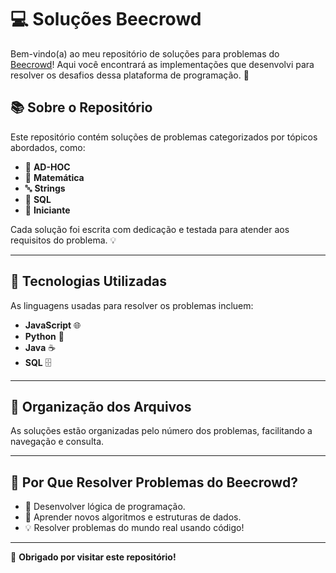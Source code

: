 # 💻 **Soluções Beecrowd**

Bem-vindo(a) ao meu repositório de soluções para problemas do [Beecrowd](https://www.beecrowd.com.br/)! Aqui você encontrará as implementações que desenvolvi para resolver os desafios dessa plataforma de programação. 🚀

## 📚 **Sobre o Repositório**

Este repositório contém soluções de problemas categorizados por tópicos abordados, como:

- 🧩 **AD-HOC**
- 🧮 **Matemática**
- 🔤 **Strings**
- 💾 **SQL**
- 🐣 **Iniciante**

Cada solução foi escrita com dedicação e testada para atender aos requisitos do problema. 💡

---

## 🚀 **Tecnologias Utilizadas**

As linguagens usadas para resolver os problemas incluem:

- **JavaScript** 🌐  
- **Python** 🐍   
- **Java** ☕
- **SQL** 🗄️

---

## 📂 **Organização dos Arquivos**

As soluções estão organizadas pelo número dos problemas, facilitando a navegação e consulta.  

---

## 🤔 **Por Que Resolver Problemas do Beecrowd?**

- 💪 Desenvolver lógica de programação.  
- 📖 Aprender novos algoritmos e estruturas de dados.  
- 💡 Resolver problemas do mundo real usando código!

---

🖤 **Obrigado por visitar este repositório!**

